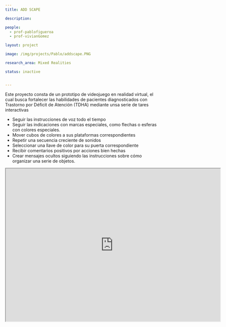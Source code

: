 ```yaml
---
title: ADD SCAPE

description: 

people:
  - prof-pablofigueroa
  - prof-vivianGomez

layout: project

image: /img/projects/Pablo/addscape.PNG

research_area: Mixed Realities

status: inactive


---
```


Este proyecto consta de un prototipo de videojuego en realidad virtual, el cual busca fortalecer las habilidades de pacientes diagnosticados con Trastorno por Déficit de Atención (TDHA) mediante unsa serie de tares interactivas
* Seguir las instrucciones de voz todo el tiempo 
* Seguir las indicaciones con marcas especiales, como flechas o esferas con colores especiales. 
* Mover cubos de colores a sus plataformas correspondientes 
* Repetir una secuencia creciente de sonidos 
* Seleccionar una llave de color para su puerta correspondiente 
* Recibir comentarios positivos por acciones bien hechas
* Crear mensajes ocultos siguiendo las instrucciones sobre cómo organizar una serie de objetos.

<iframe width="700" height="500"
          src="https://www.youtube.com/embed/hTaPmFHje3M">
          </iframe>